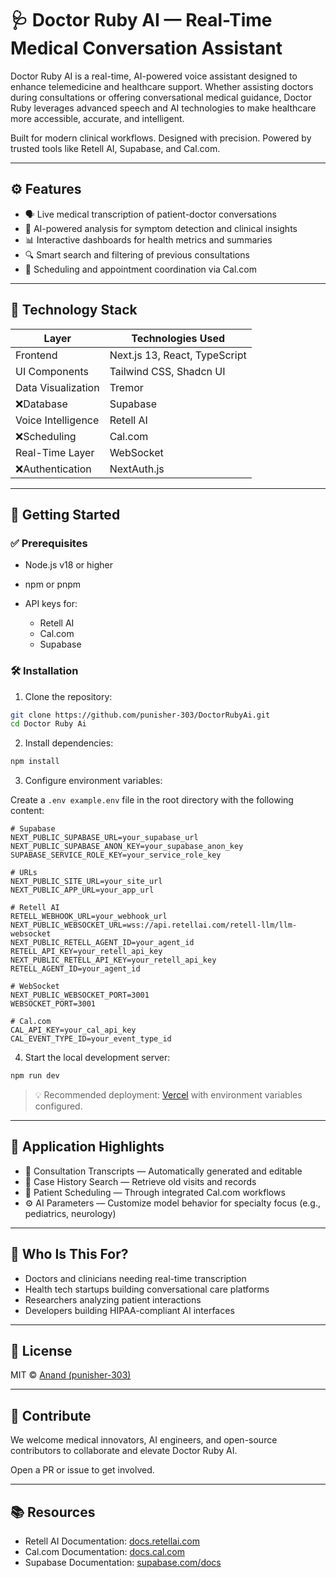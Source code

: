 # 🩺 Doctor Ruby AI — Real-Time Medical Conversation Assistant

Doctor Ruby AI is a real-time, AI-powered voice assistant designed to enhance telemedicine and healthcare support. Whether assisting doctors during consultations or offering conversational medical guidance, Doctor Ruby leverages advanced speech and AI technologies to make healthcare more accessible, accurate, and intelligent.

Built for modern clinical workflows. Designed with precision. Powered by trusted tools like Retell AI, Supabase, and Cal.com.

---

## ⚙️ Features

* 🗣️ Live medical transcription of patient-doctor conversations
* 🤖 AI-powered analysis for symptom detection and clinical insights
* 📊 Interactive dashboards for health metrics and summaries
* 🔍 Smart search and filtering of previous consultations
* 📅 Scheduling and appointment coordination via Cal.com

---

## 🧰 Technology Stack

| Layer              | Technologies Used             |
| ------------------ | ----------------------------- |
| Frontend           | Next.js 13, React, TypeScript |
| UI Components      | Tailwind CSS, Shadcn UI       |
| Data Visualization | Tremor                        |
| ❌Database        | Supabase                       |
| Voice Intelligence | Retell AI                     |
| ❌Scheduling      | Cal.com                        |
| Real-Time Layer    | WebSocket                     |
| ❌Authentication  | NextAuth.js                    |

---

## 🚀 Getting Started

### ✅ Prerequisites

* Node.js v18 or higher
* npm or pnpm
* API keys for:

  * Retell AI
  * Cal.com
  * Supabase

### 🛠 Installation

1. Clone the repository:

```bash
git clone https://github.com/punisher-303/DoctorRubyAi.git
cd Doctor Ruby Ai
```

2. Install dependencies:

```bash
npm install
```

3. Configure environment variables:

Create a `.env example.env` file in the root directory with the following content:

```dotenv
# Supabase
NEXT_PUBLIC_SUPABASE_URL=your_supabase_url
NEXT_PUBLIC_SUPABASE_ANON_KEY=your_supabase_anon_key
SUPABASE_SERVICE_ROLE_KEY=your_service_role_key

# URLs
NEXT_PUBLIC_SITE_URL=your_site_url
NEXT_PUBLIC_APP_URL=your_app_url

# Retell AI
RETELL_WEBHOOK_URL=your_webhook_url
NEXT_PUBLIC_WEBSOCKET_URL=wss://api.retellai.com/retell-llm/llm-websocket
NEXT_PUBLIC_RETELL_AGENT_ID=your_agent_id
RETELL_API_KEY=your_retell_api_key
NEXT_PUBLIC_RETELL_API_KEY=your_retell_api_key
RETELL_AGENT_ID=your_agent_id

# WebSocket
NEXT_PUBLIC_WEBSOCKET_PORT=3001
WEBSOCKET_PORT=3001

# Cal.com
CAL_API_KEY=your_cal_api_key
CAL_EVENT_TYPE_ID=your_event_type_id
```

4. Start the local development server:

```bash
npm run dev
```

> 💡 Recommended deployment: [Vercel](https://vercel.com/) with environment variables configured.

---

## 🩻 Application Highlights

* 📝 Consultation Transcripts — Automatically generated and editable
* 🧾 Case History Search — Retrieve old visits and records
* 📆 Patient Scheduling — Through integrated Cal.com workflows
* ⚙️ AI Parameters — Customize model behavior for specialty focus (e.g., pediatrics, neurology)

---

## 👥 Who Is This For?

* Doctors and clinicians needing real-time transcription
* Health tech startups building conversational care platforms
* Researchers analyzing patient interactions
* Developers building HIPAA-compliant AI interfaces

---

## 📄 License

MIT © [Anand (punisher-303)](https://github.com/punisher-303)

---

## 🤝 Contribute

We welcome medical innovators, AI engineers, and open-source contributors to collaborate and elevate Doctor Ruby AI.

Open a PR or issue to get involved.

---

## 📚 Resources

* Retell AI Documentation: [docs.retellai.com](https://docs.retellai.com)
* Cal.com Documentation: [docs.cal.com](https://docs.cal.com)
* Supabase Documentation: [supabase.com/docs](https://supabase.com/docs)
